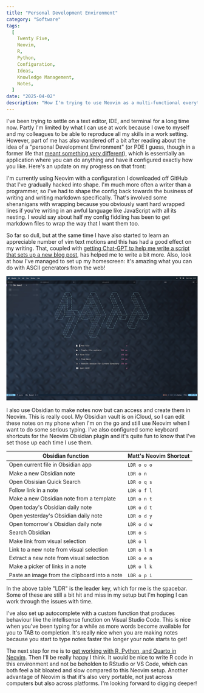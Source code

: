 ```yaml
---
title: "Personal Development Environment"
category: "Software"
tags:
  [
    Twenty Five,
    Neovim,
    R,
    Python,
    Configuration,
    Ideas,
    Knowledge Management,
    Notes,
  ]
date: "2025-04-02"
description: "How I'm trying to use Neovim as a multi-functional everything app."
---
```


I've been trying to settle on a text editor, IDE, and terminal for a long time now. Partly I'm limited by what I can use at work because I owe to myself and my colleagues to be able to reproduce all my skills in a work setting. However, part of me has also wandered off a bit after reading about the idea of a "personal Development Environment" (or PDE I guess, though in a former life that [meant something very different](https://en.wikipedia.org/wiki/Partial_differential_equation)), which is essentially an application where you can do anything and have it configured exactly how you like. Here's an update on my progress on that front:

<!--more-->

I'm currently using Neovim with a configuration I downloaded off GitHub that I've gradually hacked into shape. I'm much more often a writer than a programmer, so I've had to shape the config back towards the business of writing and writing markdown specifically. That's involved some shenanigans with wrapping because you obviously want hard wrapped lines if you're writing in an awful language like JavaScript with all its nesting. I would say about half my config fiddling has been to get markdown files to wrap the way that I want them too.

So far so dull, but at the same time I have also started to learn an appreciable number of vim text motions and this has had a good effect on my writing. That, coupled with [getting Chat-GPT to help me write a script that sets up a new blog post](https://mattischrome.com/posts/fun-with-chatgpt/), has helped me to write a bit more. Also, look at how I've managed to set up my homescreen: it's amazing what you can do with ASCII generators from the web!

![Matt's amazing Neovim homescreen](./images/nvim-homescreen.jpg)

I also use Obsidian to make notes now but can access and create them in Neovim. This is really cool. My Obsidian vault is on iCloud, so I can edit these notes on my phone when I'm on the go and still use Neovim when I want to do some serious typing. I've also configured some keyboard shortcuts for the Neovim Obsidian plugin and it's quite fun to know that I've set those up each time I use them.

| Obsidian function                             | Matt's Neovim Shortcut |
| --------------------------------------------- | ---------------------- |
| Open current file in Obsidian app             | `LDR o o o`            |
| Make a new Obsidian note                      | `LDR o n`              |
| Open Obsisian Quick Search                    | `LDR o q s`            |
| Follow link in a note                         | `LDR o f l`            |
| Make a new Obsidian note from a template      | `LDR o n t`            |
| Open today's Obsidian daily note              | `LDR o d t`            |
| Open yesterday's Obsidian daily note          | `LDR o d y`            |
| Open tomorrow's Obsidian daily note           | `LDR o d w`            |
| Search Obsidian                               | `LDR o s`              |
| Make link from visual selection               | `LDR o l`              |
| Link to a new note from visual selection      | `LDR o l n`            |
| Extract a new note from visual selection      | `LDR o e n`            |
| Make a picker of links in a note              | `LDR o l k`            |
| Paste an image from the clipboard into a note | `LDR o p i`            |

In the above table "LDR" is the leader key, which for me is the spacebar. Some of these are still a bit hit and miss in my setup but I'm hoping I can work through the issues with time.

I've also set up autocomplete with a custom function that produces behaviour like the intellisense function on Visual Studio Code. This is nice when you've been typing for a while as more words become available for you to TAB to completion. It's really nice when you are making notes because you start to type notes faster the longer your note starts to get!

The next step for me is to [get working with R, Python, and Quarto in Neovim](https://quarto.org/docs/get-started/hello/neovim.html). Then I'll be really happy I think. It would be nice to write R code in this environment and not be beholden to RStudio or VS Code, which can both feel a bit bloated and slow compared to this Neovim setup. Another advantage of Neovim is that it's also very portable, not just across computers but also across platforms. I'm looking forward to digging deeper!

